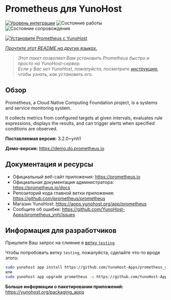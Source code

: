 <!--
Важно: этот README был автоматически сгенерирован <https://github.com/YunoHost/apps/tree/master/tools/readme_generator>
Он НЕ ДОЛЖЕН редактироваться вручную.
-->

# Prometheus для YunoHost

[![Уровень интеграции](https://apps.yunohost.org/badge/integration/prometheus)](https://ci-apps.yunohost.org/ci/apps/prometheus/)
![Состояние работы](https://apps.yunohost.org/badge/state/prometheus)
![Состояние сопровождения](https://apps.yunohost.org/badge/maintained/prometheus)

[![Установите Prometheus с YunoHost](https://install-app.yunohost.org/install-with-yunohost.svg)](https://install-app.yunohost.org/?app=prometheus)

*[Прочтите этот README на других языках.](./ALL_README.md)*

> *Этот пакет позволяет Вам установить Prometheus быстро и просто на YunoHost-сервер.*  
> *Если у Вас нет YunoHost, пожалуйста, посмотрите [инструкцию](https://yunohost.org/install), чтобы узнать, как установить его.*

## Обзор

Prometheus, a Cloud Native Computing Foundation project, is a systems and service monitoring system.

It collects metrics from configured targets at given intervals, evaluates rule expressions, displays the results, and can trigger alerts when specified conditions are observed.


**Поставляемая версия:** 3.2.0~ynh1

**Демо-версия:** <https://demo.do.prometheus.io>
## Документация и ресурсы

- Официальный веб-сайт приложения: <https://prometheus.io>
- Официальная документация администратора: <https://prometheus.io/docs>
- Репозиторий кода главной ветки приложения: <https://github.com/prometheus/prometheus>
- Магазин YunoHost: <https://apps.yunohost.org/app/prometheus>
- Сообщите об ошибке: <https://github.com/YunoHost-Apps/prometheus_ynh/issues>

## Информация для разработчиков

Пришлите Ваш запрос на слияние в [ветку `testing`](https://github.com/YunoHost-Apps/prometheus_ynh/tree/testing).

Чтобы попробовать ветку `testing`, пожалуйста, сделайте что-то вроде этого:

```bash
sudo yunohost app install https://github.com/YunoHost-Apps/prometheus_ynh/tree/testing --debug
или
sudo yunohost app upgrade prometheus -u https://github.com/YunoHost-Apps/prometheus_ynh/tree/testing --debug
```

**Больше информации о пакетировании приложений:** <https://yunohost.org/packaging_apps>
